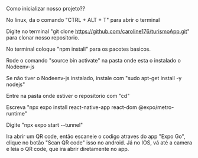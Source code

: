 Como inicializar nosso projeto??

No linux, da o comando "CTRL + ALT + T" para abrir o terminal 

Digite no terminal "git clone https://github.com/caroline176/turismoApp.git" para clonar nosso repositorio.

 No terminal coloque "npm install" para os pacotes basicos.
 
 Rode o comando "source bin activate" na pasta onde esta o instalado o Nodeenv-js
 
 Se não tiver o Nodeenv-js instalado, instale com "sudo apt-get install -y nodejs"
 
 Entre na pasta onde estiver o repositorio com "cd" 
 
 Escreva "npx expo install react-native-app react-dom @expo/metro-runtime" 
 
 Digite "npx expo start --tunnel"
 
 Ira abrir um QR code, então escaneie o codigo atraves do app "Expo Go", clique no botão "Scan QR code" isso no android. 
 Já no IOS, vá até a camera e leia o QR code, que ira abrir diretamente no app.
 
 
